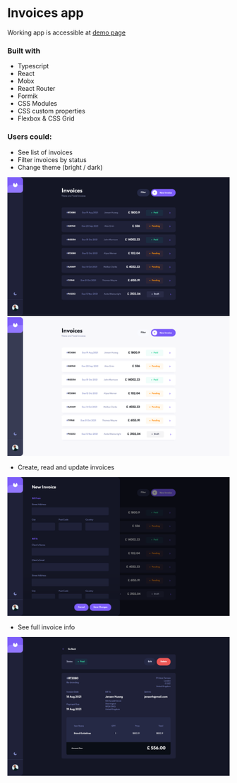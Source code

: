 # Invoices app

Working app is accessible at [demo page](https://invoices-dbatishchev.netlify.app/)

### Built with

- Typescript
- React
- Mobx
- React Router
- Formik
- CSS Modules
- CSS custom properties
- Flexbox & CSS Grid

### Users could:

- See list of invoices
- Filter invoices by status
- Change theme (bright / dark)

![](./docs/screen-01.png)
![](./docs/screen-02.png)

- Create, read and update invoices

![](./docs/screen-03.png)

- See full invoice info

![](./docs/screen-04.png)
